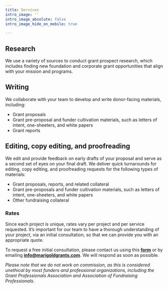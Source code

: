 ```yaml
---
title: Services
intro_image: ''
intro_image_absolute: false
intro_image_hide_on_mobile: true

---
```

## Research

We use a variety of sources to conduct grant prospect research, which includes finding new foundation and corporate grant opportunities that align with your mission and programs.

## Writing

We collaborate with your team to develop and write donor-facing materials, including:

* Grant proposals
* Grant pre-proposal and funder cultivation materials, such as letters of intent, one-sheeters, and white papers
* Grant reports

## Editing, copy editing, and proofreading

We edit and provide feedback on early drafts of your proposal and serve as a second set of eyes on your final draft. We deliver quick turnarounds for editing, copy editing, and proofreading requests for the following types of materials:

* Grant proposals, reports, and related collateral
* Grant pre-proposals and funder cultivation materials, such as letters of intent, one-sheeters, and white papers
* Other fundraising collateral

### **Rates**

Since each project is unique, rates vary per project and per service requested. It’s important for our team to have a thorough understanding of your project, via an initial consultation, so that we can provide you with an appropriate quote.

To request a free initial consultation, please contact us using this [**form**](../contact "Contact Form") or by emailing [**info@marigoldgrants.com**](mailto:info@marigoldgrants.com "Email"). We will respond as soon as possible.

_Please note that we do not work on commission, as this is considered unethical by most funders and professional organizations, including the Grant Professionals Association and Association of Fundraising Professionals._